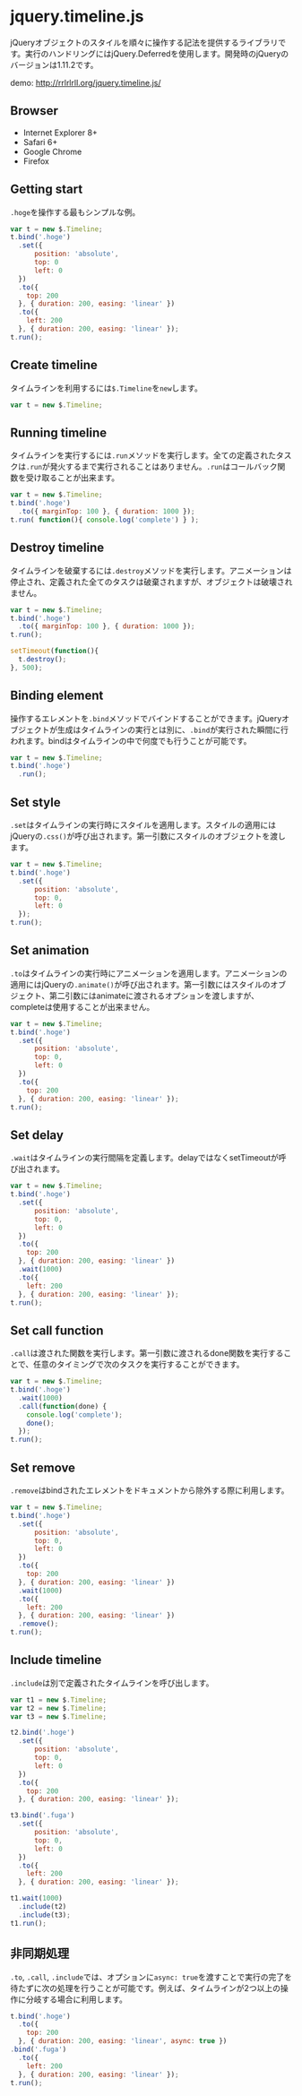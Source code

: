 # jquery.timeline.js
jQueryオブジェクトのスタイルを順々に操作する記法を提供するライブラリです。実行のハンドリングにはjQuery.Deferredを使用します。開発時のjQueryのバージョンは1.11.2です。

demo:
http://rrlrlrll.org/jquery.timeline.js/

## Browser
- Internet Explorer 8+
- Safari 6+
- Google Chrome
- Firefox

## Getting start
`.hoge`を操作する最もシンプルな例。
```javascript
var t = new $.Timeline;
t.bind('.hoge')
  .set({
      position: 'absolute',
      top: 0
      left: 0
  })
  .to({
    top: 200
  }, { duration: 200, easing: 'linear' })
  .to({
    left: 200
  }, { duration: 200, easing: 'linear' });
t.run();
```

## Create timeline
タイムラインを利用するには`$.Timeline`を`new`します。
```javascript
var t = new $.Timeline;
```

## Running timeline
タイムラインを実行するには`.run`メソッドを実行します。全ての定義されたタスクは`.run`が発火するまで実行されることはありません。`.run`はコールバック関数を受け取ることが出来ます。
```javascript
var t = new $.Timeline;
t.bind('.hoge')
  .to({ marginTop: 100 }, { duration: 1000 });
t.run( function(){ console.log('complete') } );
```

## Destroy timeline
タイムラインを破棄するには`.destroy`メソッドを実行します。アニメーションは停止され、定義された全てのタスクは破棄されますが、オブジェクトは破壊されません。
```javascript
var t = new $.Timeline;
t.bind('.hoge')
  .to({ marginTop: 100 }, { duration: 1000 });
t.run();

setTimeout(function(){
  t.destroy();
}, 500);
```

## Binding element
操作するエレメントを`.bind`メソッドでバインドすることができます。jQueryオブジェクトが生成はタイムラインの実行とは別に、`.bind`が実行された瞬間に行われます。bindはタイムラインの中で何度でも行うことが可能です。
```javascript
var t = new $.Timeline;
t.bind('.hoge')
  .run();
```

## Set style
`.set`はタイムラインの実行時にスタイルを適用します。スタイルの適用にはjQueryの`.css()`が呼び出されます。第一引数にスタイルのオブジェクトを渡します。
```javascript
var t = new $.Timeline;
t.bind('.hoge')
  .set({
      position: 'absolute',
      top: 0,
      left: 0
  });
t.run();
```

## Set animation
`.to`はタイムラインの実行時にアニメーションを適用します。アニメーションの適用にはjQueryの`.animate()`が呼び出されます。第一引数にはスタイルのオブジェクト、第二引数にはanimateに渡されるオプションを渡しますが、completeは使用することが出来ません。
```javascript
var t = new $.Timeline;
t.bind('.hoge')
  .set({
      position: 'absolute',
      top: 0,
      left: 0
  })
  .to({
    top: 200
  }, { duration: 200, easing: 'linear' });
t.run();
```

## Set delay
`.wait`はタイムラインの実行間隔を定義します。delayではなくsetTimeoutが呼び出されます。
```javascript
var t = new $.Timeline;
t.bind('.hoge')
  .set({
      position: 'absolute',
      top: 0,
      left: 0
  })
  .to({
    top: 200
  }, { duration: 200, easing: 'linear' })
  .wait(1000)
  .to({
    left: 200
  }, { duration: 200, easing: 'linear' });
t.run();
```

## Set call function
`.call`は渡された関数を実行します。第一引数に渡されるdone関数を実行することで、任意のタイミングで次のタスクを実行することができます。
```javascript
var t = new $.Timeline;
t.bind('.hoge')
  .wait(1000)
  .call(function(done) {
    console.log('complete');
    done();
  });
t.run();
```

## Set remove
`.remove`はbindされたエレメントをドキュメントから除外する際に利用します。
```javascript
var t = new $.Timeline;
t.bind('.hoge')
  .set({
      position: 'absolute',
      top: 0,
      left: 0
  })
  .to({
    top: 200
  }, { duration: 200, easing: 'linear' })
  .wait(1000)
  .to({
    left: 200
  }, { duration: 200, easing: 'linear' })
  .remove();
t.run();
```

## Include timeline
`.include`は別で定義されたタイムラインを呼び出します。
```javascript
var t1 = new $.Timeline;
var t2 = new $.Timeline;
var t3 = new $.Timeline;

t2.bind('.hoge')
  .set({
      position: 'absolute',
      top: 0,
      left: 0
  })
  .to({
    top: 200
  }, { duration: 200, easing: 'linear' });

t3.bind('.fuga')
  .set({
      position: 'absolute',
      top: 0,
      left: 0
  })
  .to({
    left: 200
  }, { duration: 200, easing: 'linear' });

t1.wait(1000)
  .include(t2)
  .include(t3);
t1.run();
```

## 非同期処理
`.to`, `.call`, `.include`では、オプションに`async: true`を渡すことで実行の完了を待たずに次の処理を行うことが可能です。例えば、タイムラインが2つ以上の操作に分岐する場合に利用します。
```javascript
t.bind('.hoge')
  .to({
    top: 200
  }, { duration: 200, easing: 'linear', async: true })
.bind('.fuga')
  .to({
    left: 200
  }, { duration: 200, easing: 'linear' });
t.run();
```
